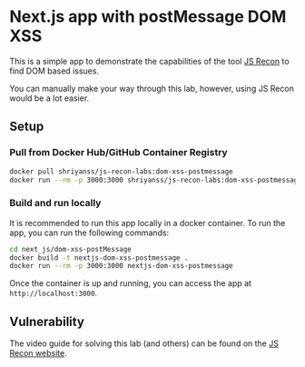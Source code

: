 # Next.js app with postMessage DOM XSS

This is a simple app to demonstrate the capabilities of the tool [JS Recon](https://js-recon.io) to find DOM based issues.

You can manually make your way through this lab, however, using JS Recon would be a lot easier.

## Setup

### Pull from Docker Hub/GitHub Container Registry

```bash
docker pull shriyanss/js-recon-labs:dom-xss-postmessage
docker run --rm -p 3000:3000 shriyanss/js-recon-labs:dom-xss-postmessage
```

### Build and run locally

It is recommended to run this app locally in a docker container. To run the app, you can run the following commands:

```bash
cd next_js/dom-xss-postMessage
docker build -t nextjs-dom-xss-postmessage .
docker run --rm -p 3000:3000 nextjs-dom-xss-postmessage
```

Once the container is up and running, you can access the app at `http://localhost:3000`.

## Vulnerability

The video guide for solving this lab (and others) can be found on the [JS Recon website](https://js-recon.io/labs).
